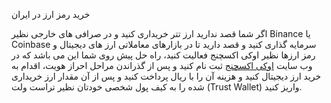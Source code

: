 خرید رمز ارز در ایران

اگر شما قصد ندارید ارز تتر خریداری کنید و در صرافی های خارجی نظیر Binance یا Coinbase سرمایه گذاری کنید و قصد دارید تا در بازارهای معاملاتی ارز های دیجیتال و رمز ارزها نظیر اوکی اکسچنج فعالیت کنید، راه حل پیش روی شما این می باشد که در وب سایت [اوکی اکسچنج](https://ok-ex.io) ثبت نام کنید و پس از گذراندن مراحل احراز هویت، اقدام به خرید ارز دیجیتال کنید و هزینه آن را با ریال پرداخت کنید و پس از آن مقدار ارز خریداری شده را به کیف پول شخصی خودتان نظیر تراست ولت (Trust Wallet) واریز کنید.
